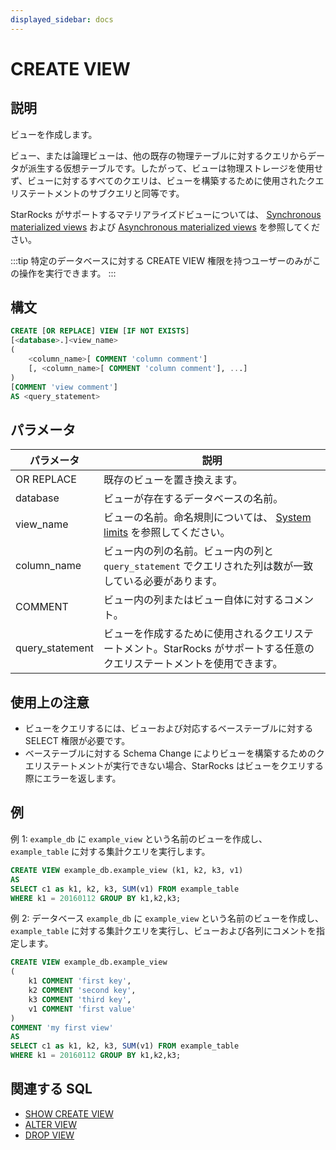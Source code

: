 ```yaml
---
displayed_sidebar: docs
---
```


# CREATE VIEW

## 説明

ビューを作成します。

ビュー、または論理ビューは、他の既存の物理テーブルに対するクエリからデータが派生する仮想テーブルです。したがって、ビューは物理ストレージを使用せず、ビューに対するすべてのクエリは、ビューを構築するために使用されたクエリステートメントのサブクエリと同等です。

StarRocks がサポートするマテリアライズドビューについては、 [Synchronous materialized views](../../../using_starrocks/Materialized_view-single_table.md) および [Asynchronous materialized views](../../../using_starrocks/async_mv/Materialized_view.md) を参照してください。

:::tip
特定のデータベースに対する CREATE VIEW 権限を持つユーザーのみがこの操作を実行できます。
:::

## 構文

```SQL
CREATE [OR REPLACE] VIEW [IF NOT EXISTS]
[<database>.]<view_name>
(
    <column_name>[ COMMENT 'column comment']
    [, <column_name>[ COMMENT 'column comment'], ...]
)
[COMMENT 'view comment']
AS <query_statement>
```

## パラメータ

| **パラメータ**  | **説明**                                                      |
| --------------- | ------------------------------------------------------------ |
| OR REPLACE      | 既存のビューを置き換えます。                                  |
| database        | ビューが存在するデータベースの名前。                           |
| view_name       | ビューの名前。命名規則については、 [System limits](../../System_limit.md) を参照してください。             |
| column_name     | ビュー内の列の名前。ビュー内の列と `query_statement` でクエリされた列は数が一致している必要があります。 |
| COMMENT         | ビュー内の列またはビュー自体に対するコメント。                |
| query_statement | ビューを作成するために使用されるクエリステートメント。StarRocks がサポートする任意のクエリステートメントを使用できます。 |

## 使用上の注意

- ビューをクエリするには、ビューおよび対応するベーステーブルに対する SELECT 権限が必要です。
- ベーステーブルに対する Schema Change によりビューを構築するためのクエリステートメントが実行できない場合、StarRocks はビューをクエリする際にエラーを返します。

## 例

例 1: `example_db` に `example_view` という名前のビューを作成し、 `example_table` に対する集計クエリを実行します。

```SQL
CREATE VIEW example_db.example_view (k1, k2, k3, v1)
AS
SELECT c1 as k1, k2, k3, SUM(v1) FROM example_table
WHERE k1 = 20160112 GROUP BY k1,k2,k3;
```

例 2: データベース `example_db` に `example_view` という名前のビューを作成し、 `example_table` に対する集計クエリを実行し、ビューおよび各列にコメントを指定します。

```SQL
CREATE VIEW example_db.example_view
(
    k1 COMMENT 'first key',
    k2 COMMENT 'second key',
    k3 COMMENT 'third key',
    v1 COMMENT 'first value'
)
COMMENT 'my first view'
AS
SELECT c1 as k1, k2, k3, SUM(v1) FROM example_table
WHERE k1 = 20160112 GROUP BY k1,k2,k3;
```

## 関連する SQL

- [SHOW CREATE VIEW](SHOW_CREATE_VIEW.md)
- [ALTER VIEW](ALTER_VIEW.md)
- [DROP VIEW](DROP_VIEW.md)